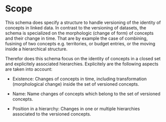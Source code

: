 # Scope
This schema does specify a structure to handle versioning of the identity of concepts in linked data. In contrast to the versioning of datasets, the schema is specialized on the morphologic (change of form) of concepts and their change in time. That are by example the case of combining, fusining of two concepts e.g. territories, or budget entries, or the moving inside a hierarchical structure.

Therefor does this schema focus on the identity of concepts in a closed set and explicitely associated hierarchies. Explicitely are the following aspects are taken into account:

* Existence: Changes of concepts in time, including transformation (morphological change) inside the set of versioned concepts.

* Name: Name changes of concepts which belong to the set of versioned concepts.

* Position in a hierarchy: Changes in one or multiple hierarchies associated to the versioned concepts.
